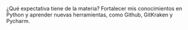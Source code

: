 ¿Qué expectativa tiene de la materia? Fortalecer mis conocimientos en Python y aprender nuevas herramientas, como Github, GitKraken y Pycharm.